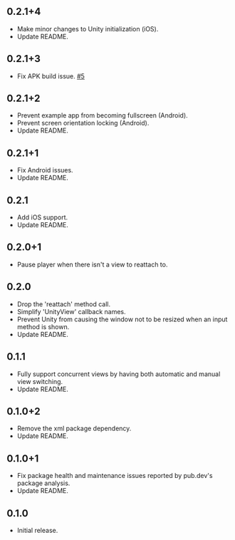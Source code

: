 ## 0.2.1+4

* Make minor changes to Unity initialization (iOS).
* Update README.

## 0.2.1+3

* Fix APK build issue. [#5](https://github.com/Glartek/flutter-unity/issues/5)

## 0.2.1+2

* Prevent example app from becoming fullscreen (Android).
* Prevent screen orientation locking (Android).
* Update README.

## 0.2.1+1

* Fix Android issues.
* Update README.

## 0.2.1

* Add iOS support.
* Update README.

## 0.2.0+1

* Pause player when there isn't a view to reattach to.

## 0.2.0

* Drop the 'reattach' method call.
* Simplify 'UnityView' callback names.
* Prevent Unity from causing the window not to be resized when an input method is shown.
* Update README.

## 0.1.1

* Fully support concurrent views by having both automatic and manual view switching.
* Update README.

## 0.1.0+2

* Remove the xml package dependency.
* Update README.

## 0.1.0+1

* Fix package health and maintenance issues reported by pub.dev's package analysis.
* Update README.

## 0.1.0

* Initial release.
